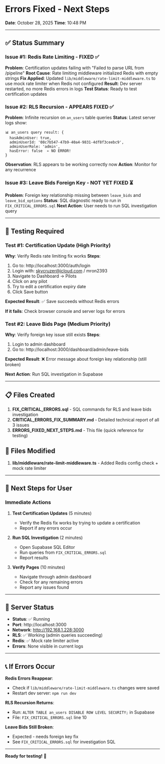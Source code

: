 # Errors Fixed - Next Steps

**Date**: October 28, 2025
**Time**: 10:48 PM

---

## ✅ Status Summary

### Issue #1: Redis Rate Limiting - FIXED ✅
**Problem**: Certification updates failing with "Failed to parse URL from /pipeline"
**Root Cause**: Rate limiting middleware initialized Redis with empty strings
**Fix Applied**: Updated `lib/middleware/rate-limit-middleware.ts` to use mock rate limiter when Redis not configured
**Result**: Dev server restarted, no more Redis errors in logs
**Test Status**: Ready to test certification updates

### Issue #2: RLS Recursion - APPEARS FIXED ✅
**Problem**: Infinite recursion on `an_users` table queries
**Status**: Latest server logs show:
```
📊 an_users query result: {
  hasAdminUser: true,
  adminUserId: '08c7b547-47b9-40a4-9831-4df8f3ceebc9',
  adminUserRole: 'admin',
  hasError: false  ← NO ERROR!
}
```
**Observation**: RLS appears to be working correctly now
**Action**: Monitor for any recurrence

### Issue #3: Leave Bids Foreign Key - NOT YET FIXED ⏳
**Problem**: Foreign key relationship missing between `leave_bids` and `leave_bid_options`
**Status**: SQL diagnostic ready to run in `FIX_CRITICAL_ERRORS.sql`
**Next Action**: User needs to run SQL investigation query

---

## 🧪 Testing Required

### Test #1: Certification Update (High Priority)
**Why**: Verify Redis rate limiting fix works
**Steps**:
1. Go to: http://localhost:3000/auth/login
2. Login with: skycruzer@icloud.com / mron2393
3. Navigate to Dashboard → Pilots
4. Click on any pilot
5. Try to edit a certification expiry date
6. Click Save button

**Expected Result**: ✅ Save succeeds without Redis errors

**If it fails**: Check browser console and server logs for errors

### Test #2: Leave Bids Page (Medium Priority)
**Why**: Verify foreign key issue still exists
**Steps**:
1. Login to admin dashboard
2. Go to: http://localhost:3000/dashboard/admin/leave-bids

**Expected Result**: ❌ Error message about foreign key relationship (still broken)

**Next Action**: Run SQL investigation in Supabase

---

## 📋 Files Created

1. **FIX_CRITICAL_ERRORS.sql** - SQL commands for RLS and leave bids investigation
2. **CRITICAL_ERRORS_FIX_SUMMARY.md** - Detailed technical report of all 3 issues
3. **ERRORS_FIXED_NEXT_STEPS.md** - This file (quick reference for testing)

## 📝 Files Modified

1. **lib/middleware/rate-limit-middleware.ts** - Added Redis config check + mock rate limiter

---

## 🎯 Next Steps for User

### Immediate Actions

1. **Test Certification Updates** (5 minutes)
   - Verify the Redis fix works by trying to update a certification
   - Report if any errors occur

2. **Run SQL Investigation** (2 minutes)
   - Open Supabase SQL Editor
   - Run queries from `FIX_CRITICAL_ERRORS.sql`
   - Report results

3. **Verify Pages** (10 minutes)
   - Navigate through admin dashboard
   - Check for any remaining errors
   - Report any issues found

---

## 🚀 Server Status

- **Status**: ✅ Running
- **Port**: http://localhost:3000
- **Network**: http://192.168.1.228:3000
- **RLS**: ✅ Working (admin queries succeeding)
- **Redis**: ✅ Mock rate limiter active
- **Errors**: None visible in current logs

---

## 📞 If Errors Occur

**Redis Errors Reappear**:
- Check if `lib/middleware/rate-limit-middleware.ts` changes were saved
- Restart dev server: `npm run dev`

**RLS Recursion Returns**:
- Run: `ALTER TABLE an_users DISABLE ROW LEVEL SECURITY;` in Supabase
- File: `FIX_CRITICAL_ERRORS.sql` line 10

**Leave Bids Still Broken**:
- Expected - needs foreign key fix
- See `FIX_CRITICAL_ERRORS.sql` for investigation SQL

---

**Ready for testing!** 🎉
